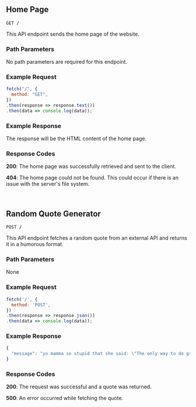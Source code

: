 ## Home Page

```
GET /
```

This API endpoint sends the home page of the website.

### Path Parameters

No path parameters are required for this endpoint.

### Example Request

```javascript
fetch("/", {
  method: "GET",
})
.then(response => response.text())
.then(data => console.log(data));
```

### Example Response

The response will be the HTML content of the home page.

### Response Codes

**200**: The home page was successfully retrieved and sent to the client.

**404**: The home page could not be found. This could occur if there is an issue with the server's file system.

<br />

## Random Quote Generator

```
POST /
```

This API endpoint fetches a random quote from an external API and returns it in a humorous format.

### Path Parameters

None

### Example Request

```javascript
fetch('/', {
  method: 'POST',
})
.then(response => response.json())
.then(data => console.log(data));
```

### Example Response

```javascript
{
  "message": "yo mamma so stupid that she said: \"The only way to do great work is to love what you do.\""
}
```

### Response Codes

**200**: The request was successful and a quote was returned.

**500**: An error occurred while fetching the quote.

<br />


